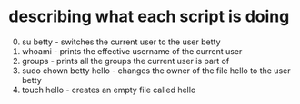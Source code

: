 # describing what each script is doing
0. su betty - switches the current user to the user betty
1. whoami - prints the effective username of the current user
2. groups - prints all the groups the current user is part of
3. sudo chown betty hello - changes the owner of the file hello to the user betty
4. touch hello - creates an empty file called hello 
